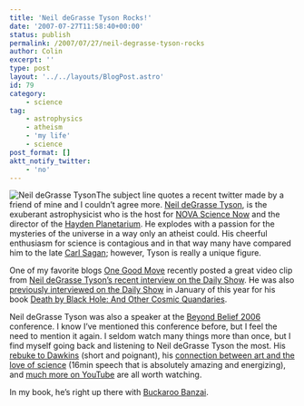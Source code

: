 ```yaml
---
title: 'Neil deGrasse Tyson Rocks!'
date: '2007-07-27T11:58:40+00:00'
status: publish
permalink: /2007/07/27/neil-degrasse-tyson-rocks
author: Colin
excerpt: ''
type: post
layout: '../../layouts/BlogPost.astro'
id: 79
category:
    - science
tag:
    - astrophysics
    - atheism
    - 'my life'
    - science
post_format: []
aktt_notify_twitter:
    - 'no'
---
```

![Neil deGrasse Tyson](/uploads/2007/07/abou-tyson2.jpg)The subject line quotes a recent twitter made by a friend of mine and I couldn’t agree more. [Neil deGrasse Tyson](https://research.amnh.org/~tyson/), is the exuberant astrophysicist who is the host for [NOVA Science Now](https://www.pbs.org/wgbh/nova/sciencenow/) and the director of the [Hayden Planetarium](https://www.haydenplanetarium.org/). He explodes with a passion for the mysteries of the universe in a way only an atheist could. His cheerful enthusiasm for science is contagious and in that way many have compared him to the late [Carl Sagan](https://en.wikipedia.org/wiki/Carl_Sagan); however, Tyson is really a unique figure.

One of my favorite blogs [One Good Move](https://onegoodmove.org/1gm/) recently posted a great video clip from [Neil deGrasse Tyson’s recent interview on the Daily Show](https://onegoodmove.org/1gm/1gmarchive/2007/07/neil_degrasse_t.html "Neil deGrasse Tyson's July 2007 Daily Show interview"). He was also [previously interviewed on the Daily Show](https://onegoodmove.org/1gm/1gmarchive/2007/01/death_by_black.html "Neil deGrasse Tyson's January 2007 Daily Show interview") in January of this year for his book [Death by Black Hole: And Other Cosmic Quandaries](https://www.amazon.com/gp/redirect.html?ie=UTF8&location=http%3A%2F%2Fwww.amazon.com%2FDeath-Black-Hole-Cosmic-Quandaries%2Fdp%2F0393062244%2Fsr%3D8-1%2Fqid%3D1170262935%3Fie%3DUTF8%26s%3Dbooks&tag=onegoodmove-20&linkCode=ur2&camp=1789&creative=9325 "Amazon Link").

Neil deGrasse Tyson was also a speaker at the [Beyond Belief 2006](https://beyondbelief2006.org/) conference. I know I’ve mentioned this conference before, but I feel the need to mention it again. I seldom watch many things more than once, but I find myself going back and listening to Neil deGrasse Tyson the most. His [rebuke to Dawkins](https://onegoodmove.org/1gm/1gmarchive/2006/11/beyond_belief.html) (short and poignant), his [connection between art and the love of science](https://onegoodmove.org/1gm/1gmarchive/2006/11/the_soul_of_a_n.html) (16min speech that is absolutely amazing and energizing), and [much more on YouTube](https://youtube.com/results?search_query=Neil+deGrasse+Tyson&search=) are all worth watching.

In my book, he’s right up there with [Buckaroo Banzai](https://catcubed.com/2007/02/02/buckaroo-banzai-modern-renaissance-man/).
